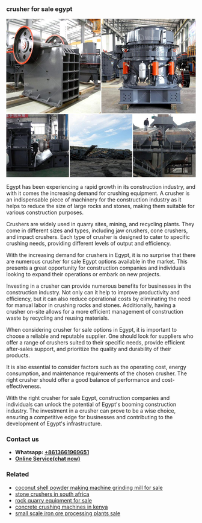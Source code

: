 <h3>crusher for sale egypt</h3><img src='1708332707.jpg' alt=''><p>Egypt has been experiencing a rapid growth in its construction industry, and with it comes the increasing demand for crushing equipment. A crusher is an indispensable piece of machinery for the construction industry as it helps to reduce the size of large rocks and stones, making them suitable for various construction purposes.</p><p>Crushers are widely used in quarry sites, mining, and recycling plants. They come in different sizes and types, including jaw crushers, cone crushers, and impact crushers. Each type of crusher is designed to cater to specific crushing needs, providing different levels of output and efficiency.</p><p>With the increasing demand for crushers in Egypt, it is no surprise that there are numerous crusher for sale Egypt options available in the market. This presents a great opportunity for construction companies and individuals looking to expand their operations or embark on new projects.</p><p>Investing in a crusher can provide numerous benefits for businesses in the construction industry. Not only can it help to improve productivity and efficiency, but it can also reduce operational costs by eliminating the need for manual labor in crushing rocks and stones. Additionally, having a crusher on-site allows for a more efficient management of construction waste by recycling and reusing materials.</p><p>When considering crusher for sale options in Egypt, it is important to choose a reliable and reputable supplier. One should look for suppliers who offer a range of crushers suited to their specific needs, provide efficient after-sales support, and prioritize the quality and durability of their products.</p><p>It is also essential to consider factors such as the operating cost, energy consumption, and maintenance requirements of the chosen crusher. The right crusher should offer a good balance of performance and cost-effectiveness.</p><p>With the right crusher for sale Egypt, construction companies and individuals can unlock the potential of Egypt's booming construction industry. The investment in a crusher can prove to be a wise choice, ensuring a competitive edge for businesses and contributing to the development of Egypt's infrastructure.</p><h3>Contact us</h3><ul><li><strong>Whatsapp:&nbsp;<a href="https://wa.me/8613661969651">+8613661969651</a></strong></li><li><a href="https://swt.shibang-china.com/?git&amp;zhl&amp;crusher for sale egypt"><strong>Online Service(chat now)</strong></a></li></ul><h3>Related</h3><ul><li><a href='coconut shell powder making machine grinding mill for sale.md'>coconut shell powder making machine grinding mill for sale</a></li><li><a href='stone crushers in south africa.md'>stone crushers in south africa</a></li><li><a href='rock quarry equipment for sale.md'>rock quarry equipment for sale</a></li><li><a href='concrete crushing machines in kenya.md'>concrete crushing machines in kenya</a></li><li><a href='small scale iron ore processing plants sale.md'>small scale iron ore processing plants sale</a></li></ul>